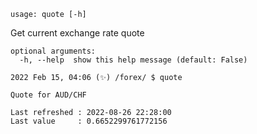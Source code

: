 ```
usage: quote [-h]
```

Get current exchange rate quote

```
optional arguments:
  -h, --help  show this help message (default: False)
```

```
2022 Feb 15, 04:06 (✨) /forex/ $ quote

Quote for AUD/CHF

Last refreshed : 2022-08-26 22:28:00
Last value     : 0.6652299761772156
```
